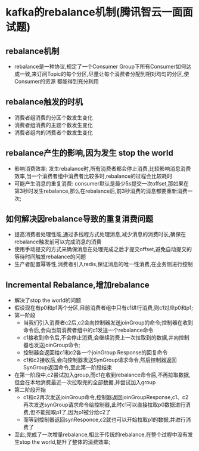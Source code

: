 # kafka的rebalance机制(腾讯智云一面面试题)

  ## rebalance机制
  - rebalance是一种协议,规定了一个Consumer Group下所有Consumer如何达成一致,来订阅Topic的每个分区,尽量让每个消费者分配到相对均匀的分区,使Consumer的资源
  都能得到充分利用

  ## rebalance触发的时机
  - 消费者组消费的分区个数发生变化
  - 消费者组消费的主题个数发生变化
  - 消费者组内的消费者个数发生变化

  ## rebalance产生的影响,因为发生 stop the world
  - 影响消费效率: 发生rebalance时,所有消费者都会停止消费,比较影响消息消费效率,当一个消费者组中消费者比较多时,rebalance的过程会比较耗时
  - 可能产生消息的重复消费: consumer默认是最少5s提交一次offset,那如果在第3秒时发生rebalance,那么在rebalance后,前3秒消费的消息都要重新消费一次;

  ## 如何解决因rebalance导致的重复消费问题
  - 提高消费者处理性能,通过多线程方式处理消息,减少消息的消费时长,确保在rebalance触发前可以完成消息的消费
  - 使用手动提交的方式来确保消息在处理完成之后才提交offset,避免自动提交的等待时间触发rebalance的问题
  - 生产者配置幂等性,消费者引入redis,保证消息的唯一性消费,在业务侧进行控制

  ## Incremental Rebalance,增加rebalance
  - 解决了stop the world的问题
  - 假设现在有p0和p1两个分区,目前消费者组中只有c1进行消费,则c1对应p0和p1;
  - 第一阶段
    - 当我们引入消费者c2后,c2会向控制器发送joinGroup的命令;控制器在收到命令后,会向当前消费者组中的c1发送一个rebalance命令
    - c1接收到命令后,不会停止消费,会继续消费上一次拉取到的数据,并向控制器也发送joinGroup命令;
    - 控制器会返回给c1和c2各一个joinGroup Response的回复命令
    - c1和c2接收后,会向控制器发送SynGroup请求命令,然后控制器返回SynGroup返回命令,至此第一阶段结束
  - 在第一阶段中,c2尝试加入group,而c1在收到rebalance命令后,不再拉取数据,但会在本地消费最近一次拉取完的全部数据,并尝试加入group
  - 第二阶段开始
    - c1和c2再次发送joinGroup命令,控制器返回joinGroupResponse,c1、c2再次发送synGroup请求命令给控制器,此时c1可以直接拉取p0数据进行消费,但不能拉取p1了,因为p1被分给c2了
    - 而等到控制器返回synResponce,c2就也可以开始拉取p1的数据,并进行消费了
  - 至此,完成了一次增量rebalance,相比于传统的rebalance,在整个过程中没有发生stop the world,提升了整体的消费效率;
